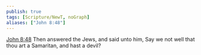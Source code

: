 ```yaml
---
publish: true
tags: [Scripture/NewT, noGraph]
aliases: ["John 8:48"]
---
```

[John 8:48](https://churchofjesuschrist.org/study/scriptures/nt/john/8?lang=eng&id=p48#p48) Then answered the Jews, and said unto him, Say we not well that thou art a Samaritan, and hast a devil?
